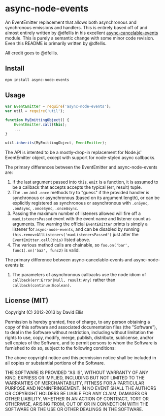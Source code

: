 # async-node-events

An EventEmitter replacement that allows both asynchronous and synchronous emissions and handlers.
This is entirely based off of and almost entirely written by @dfellis in his excellent
[async-cancelable-events](https://github.com/dfellis/async-cancelable-events) module. This is purely
a semantic change with some minor code revision. Even this README is primarily written by @dfellis.

All credit goes to @dfellis.

## Install

```sh
npm install async-node-events
```

## Usage

```js
var EventEmitter = require('async-node-events');
var util = require('util');

function MyEmittingObject() {
    EventEmitter.call(this);
    ...
}

util.inherits(MyEmittingObject, EventEmitter);
```

The API is intented to be a mostly-drop-in replacement for Node.js' EventEmitter object, except with support for node-styled async callbacks.

The primary differences between the EventEmitter and async-node-events are:

1. If the last argument passed into ``this.emit`` is a function, it is assumed to be a callback that accepts accepts the typical (err, result) tuple.
2. The ``.on`` and ``.once`` methods try to "guess" if the provided handler is synchronous or asynchronous (based on its argument length), or can be explicitly registered as synchronous or asynchronous with ``.onSync``, ``.onAsync``, ``.onceSync``, ``.onceAsync``.
3. Passing the maximum number of listeners allowed will fire off a ``maxListenersPassed`` event with the event name and listener count as arguments. The warning the official ``EventEmitter`` prints is simply a listener for ``async-node-events``, and can be disabled by running ``this.removeAllListeners('maxListenersPassed')`` just after the ``EventEmitter.call(this)`` listed above.
4. The various method calls are chainable, so ``foo.on('bar', func1).on('baz', func2)`` is valid.

The primary difference between async-cancelable-events and async-node-events is:
1. The parameters of asynchronous callbacks use the node idiom of `callback(err:Error|Null, result:Any)` rather than `callback(continue:Boolean)`.

## License (MIT)

Copyright (C) 2012-2013 by David Ellis

Permission is hereby granted, free of charge, to any person obtaining a copy
of this software and associated documentation files (the "Software"), to deal
in the Software without restriction, including without limitation the rights
to use, copy, modify, merge, publish, distribute, sublicense, and/or sell
copies of the Software, and to permit persons to whom the Software is
furnished to do so, subject to the following conditions:

The above copyright notice and this permission notice shall be included in
all copies or substantial portions of the Software.

THE SOFTWARE IS PROVIDED "AS IS", WITHOUT WARRANTY OF ANY KIND, EXPRESS OR
IMPLIED, INCLUDING BUT NOT LIMITED TO THE WARRANTIES OF MERCHANTABILITY,
FITNESS FOR A PARTICULAR PURPOSE AND NONINFRINGEMENT. IN NO EVENT SHALL THE
AUTHORS OR COPYRIGHT HOLDERS BE LIABLE FOR ANY CLAIM, DAMAGES OR OTHER
LIABILITY, WHETHER IN AN ACTION OF CONTRACT, TORT OR OTHERWISE, ARISING FROM,
OUT OF OR IN CONNECTION WITH THE SOFTWARE OR THE USE OR OTHER DEALINGS IN
THE SOFTWARE.
